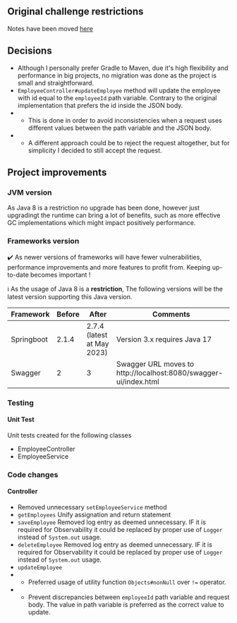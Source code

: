 ## Original challenge restrictions
Notes have been moved [here](./challenge.md)

## Decisions
- Although I personally prefer Gradle to Maven, due it's high flexibility and performance in big projects, no migration was done as the project is small and straightforward.
- `EmployeeController#updateEmployee` method will update the employee with id equal to the `employeeId` path variable. Contrary to the original implementation that prefers the id inside the JSON body.
- - This is done in order to avoid inconsistencies when a request uses different values between the path variable and the JSON body.
- - A different approach could be to reject the request altogether, but for simplicity I decided to still accept the request.

## Project improvements

### JVM version
As Java 8 is a restriction no upgrade has been done, however just upgradingt the runtime can bring a lot of benefits, such as more effective GC implementations which might impact positively performance.


### Frameworks version
✔️ As newer versions of frameworks will have fewer vulnerabilities, performance improvements and more features to profit from. Keeping up-to-date becomes important !

ℹ️ As the usage of Java 8 is a **restriction**, The following versions will be the latest version supporting this Java version.

| Framework  | Before | After                      | Comments                                                         |
|------------|--------|----------------------------|------------------------------------------------------------------|
| Springboot | 2.1.4  | 2.7.4 (latest at May 2023) | Version 3.x requires Java 17                                     |
| Swagger    | 2      | 3                          | Swagger URL moves to http://localhost:8080/swagger-ui/index.html |

### Testing

#### Unit Test 
Unit tests created for the following classes
- EmployeeController
- EmployeeService

### Code changes
#### Controller
- Removed unnecessary `setEmployeeService` method
- `getEmployees` Unify assignation and return statement
- `saveEmployee` Removed log entry as deemed unnecessary. IF it is required for Observability it could be replaced by proper use of `Logger` instead of `System.out` usage.
- `deleteEmployee` Removed log entry as deemed unnecessary. IF it is required for Observability it could be replaced by proper use of `Logger` instead of `System.out` usage.
- `updateEmployee`
- - Preferred usage of utility function `Objects#nonNull` over `!=` operator.
- - Prevent discrepancies between `employeeId` path variable and request body. The value in path variable is preferred as the correct value to update.